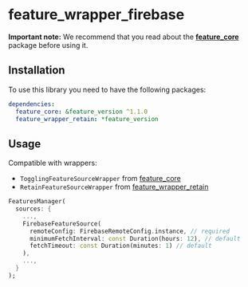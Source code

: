 # feature_wrapper_firebase

**Important note:** We recommend that you read about the [**feature_core**](https://pub.dev/packages/feature_core) package before using it.

## Installation

To use this library you need to have the following packages:

```yaml
dependencies:
  feature_core: &feature_version ^1.1.0
  feature_wrapper_retain: *feature_version
```

## Usage

Compatible with wrappers:

* `TogglingFeatureSourceWrapper` from [feature_core](https://pub.dev/packages/feature_core)
* `RetainFeatureSourceWrapper` from [feature_wrapper_retain](https://pub.dev/packages/feature_wrapper_retain)

```dart
FeaturesManager(
  sources: {
    ...,
    FirebaseFeatureSource(
      remoteConfig: FirebaseRemoteConfig.instance, // required
      minimumFetchInterval: const Duration(hours: 12), // default
      fetchTimeout: const Duration(minutes: 1) // default
    ),
    ...,
  }
);
```
